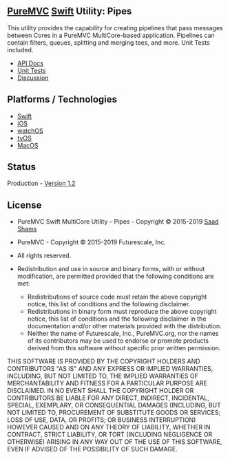 ## [PureMVC](http://puremvc.github.com/) [Swift](https://github.com/PureMVC/puremvc-swift-multicore-framework/wiki) Utility: Pipes

This utility provides the capability for creating pipelines that pass messages between Cores in a PureMVC MultiCore-based application. Pipelines can contain filters, queues, splitting and merging tees, and more. Unit Tests included. 

* [API Docs](http://puremvc.org/pages/docs/Swift/Utility_Swift_Pipes/)
* [Unit Tests](http://puremvc.github.io/images/Swift/unittest/pipes.png)
* [Discussion](http://forums.puremvc.org/index.php?topic=2124.0)

## Platforms / Technologies
* [Swift](http://en.wikipedia.org/wiki/Swift_(programming_language))
* [iOS](http://en.wikipedia.org/wiki/IOS)
* [watchOS](https://en.wikipedia.org/wiki/WatchOS)
* [tvOS](https://en.wikipedia.org/wiki/TvOS)
* [MacOS](https://en.wikipedia.org/wiki/MacOS)

## Status
Production - [Version 1.2](https://github.com/PureMVC/puremvc-swift-util-pipes/blob/master/VERSION)

## License
* PureMVC Swift MultiCore Utility – Pipes - Copyright © 2015-2019 [Saad Shams](https://www.linkedin.com/in/muizz/)
* PureMVC - Copyright © 2015-2019 Futurescale, Inc.
* All rights reserved.

* Redistribution and use in source and binary forms, with or without modification, are permitted provided that the following conditions are met:

  * Redistributions of source code must retain the above copyright notice, this list of conditions and the following disclaimer.
  * Redistributions in binary form must reproduce the above copyright notice, this list of conditions and the following disclaimer in the documentation and/or other materials provided with the distribution.
  * Neither the name of Futurescale, Inc., PureMVC.org, nor the names of its contributors may be used to endorse or promote products derived from this software without specific prior written permission.

THIS SOFTWARE IS PROVIDED BY THE COPYRIGHT HOLDERS AND CONTRIBUTORS "AS IS" AND ANY EXPRESS OR IMPLIED WARRANTIES, INCLUDING, BUT NOT LIMITED TO, THE IMPLIED WARRANTIES OF MERCHANTABILITY AND FITNESS FOR A PARTICULAR PURPOSE ARE DISCLAIMED. IN NO EVENT SHALL THE COPYRIGHT HOLDER OR CONTRIBUTORS BE LIABLE FOR ANY DIRECT, INDIRECT, INCIDENTAL, SPECIAL, EXEMPLARY, OR CONSEQUENTIAL DAMAGES (INCLUDING, BUT NOT LIMITED TO, PROCUREMENT OF SUBSTITUTE GOODS OR SERVICES; LOSS OF USE, DATA, OR PROFITS; OR BUSINESS INTERRUPTION) HOWEVER CAUSED AND ON ANY THEORY OF LIABILITY, WHETHER IN CONTRACT, STRICT LIABILITY, OR TORT (INCLUDING NEGLIGENCE OR OTHERWISE) ARISING IN ANY WAY OUT OF THE USE OF THIS SOFTWARE, EVEN IF ADVISED OF THE POSSIBILITY OF SUCH DAMAGE.
